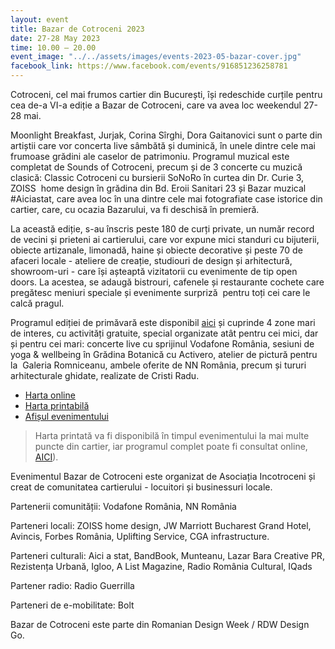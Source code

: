 ```yaml
---
layout: event
title: Bazar de Cotroceni 2023
date: 27-28 May 2023
time: 10.00 – 20.00
event_image: "../../assets/images/events-2023-05-bazar-cover.jpg"
facebook_link: https://www.facebook.com/events/916851236258781
---
```


Cotroceni, cel mai frumos cartier din București, își redeschide curțile pentru cea de-a VI-a ediție a Bazar de Cotroceni, care va avea loc weekendul 27-28 mai. 

Moonlight Breakfast, Jurjak, Corina Sîrghi, Dora Gaitanovici sunt o parte din artiștii care vor concerta live sâmbătă și duminică, în unele dintre cele mai frumoase grădini ale caselor de patrimoniu. Programul muzical este completat de Sounds of Cotroceni, precum și de 3 concerte cu muzică clasică: Classic Cotroceni cu bursierii SoNoRo în curtea din Dr. Curie 3,  ZOISS  home design în grădina din Bd. Eroii Sanitari 23 și Bazar muzical #Aiciastat, care avea loc în una dintre cele mai fotografiate case istorice din cartier, care, cu ocazia Bazarului, va fi deschisă în premieră.

La această ediție, s-au înscris peste 180 de curți private, un număr record de vecini și prieteni ai cartierului, care vor expune mici standuri cu bijuterii, obiecte artizanale, limonadă, haine și obiecte decorative și peste 70 de afaceri locale - ateliere de creație, studiouri de design și arhitectură, showroom-uri - care își așteaptă vizitatorii cu evenimente de tip open doors. La acestea, se adaugă bistrouri, cafenele și restaurante cochete care pregătesc meniuri speciale și evenimente surpriză  pentru toți cei care le calcă pragul. 

Programul ediției de primăvară este disponibil [aici](https://www.facebook.com/events/916851236258781) și cuprinde 4 zone mari de interes, cu activități gratuite, special organizate atât pentru cei mici, dar și pentru cei mari: concerte live cu sprijinul Vodafone România, sesiuni de yoga & wellbeing în Grădina Botanică cu Activero, atelier de pictură pentru la  Galeria Romniceanu, ambele oferite de NN România, precum și tururi arhitecturale ghidate, realizate de Cristi Radu.

- [Harta online](https://bit.ly/3LL02Zd)
- [Harta printabilă](https://incotroceni.ro/evenimente/2023-05-bazar-de-cotroceni/harta) 
- [Afișul evenimentului](https://incotroceni.ro/evenimente/2023-05-bazar-de-cotroceni/afis) 

> Harta printată va fi disponibilă în timpul evenimentului la mai multe puncte din cartier, iar programul complet poate fi consultat online, [AICI](https://bit.ly/3LL02Zd)).

Evenimentul Bazar de Cotroceni este organizat de Asociația Incotroceni și creat de comunitatea cartierului - locuitori și businessuri locale. 

Partenerii comunității: Vodafone România, NN România

Parteneri locali: ZOISS home design, JW Marriott Bucharest Grand Hotel, Avincis, Forbes România, Uplifting Service, CGA infrastructure.

Parteneri culturali: Aici a stat, BandBook, Munteanu, Lazar Bara Creative PR, Rezistența Urbană, Igloo, A List Magazine, Radio România Cultural, IQads

Partener radio: Radio Guerrilla

Parteneri de e-mobilitate: Bolt

Bazar de Cotroceni este parte din Romanian Design Week / RDW Design Go. 
